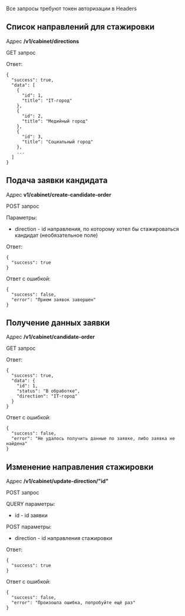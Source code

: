 Все запросы требуют токен авторизации в Headers

## Список направлений для стажировки
Адрес **/v1/cabinet/directions**

GET запрос

Ответ:
```
{
  "success": true,
  "data": [
    {
      "id": 1,
      "title": "IT-город"
    },
    {
      "id": 2,
      "title": "Медийный город"
    },
    {
      "id": 3,
      "title": "Социальный город"
    },
    ...
  ]
}
```
## Подача заявки кандидата
Адрес **v1/cabinet/create-candidate-order**

POST запрос

Параметры:
- direction - id направления, по которому хотел бы стажироваться кандидат (необязательное поле)

Ответ:
```
{
  "success": true
}
```
Ответ с ошибкой:
```
{
  "success": false,
  "error": "Прием заявок завершен"
}
```
## Получение данных заявки
Адрес **/v1/cabinet/candidate-order**

GET запрос

Ответ:
```
{
  "success": true,
  "data": {
    "id": 1,
    "status": "В обработке",
    "direction": "IT-город"
  }
}
```
Ответ с ошибкой:
```
{
  "success": false,
  "error": "Не удалось получить данные по заявке, либо заявка не найдена"
}
```
## Изменение направления стажировки
Адрес **/v1/cabinet/update-direction/"id"**

POST запрос

QUERY параметры:
- id - id заявки

POST параметры:
- direction - id направления стажировки

Ответ:
```
{
  "success": true
}
```
Ответ с ошибкой:
```
{
  "success": false,
  "error": "Произошла ошибка, попробуйте ещё раз"
}
```
